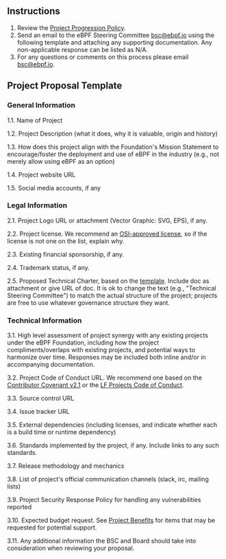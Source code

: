 ## Instructions
1.  Review the [Project Progression Policy](project-progression-policy.md).
2.  Send an email to the eBPF Steering Committee <bsc@ebpf.io> using the following template and attaching any supporting documentation. Any non-applicable response can be listed as N/A.
3.  For any questions or comments on this process please email bsc@ebpf.io.

## Project Proposal Template

### General Information
1.1. Name of Project

1.2. Project Description (what it does, why it is valuable, origin and history)

1.3. How does this project align with the Foundation's Mission Statement to encourage/foster the deployment and use of eBPF in the industry (e.g., not merely allow using eBPF as an option)

1.4. Project website URL

1.5. Social media accounts, if any

### Legal Information
2.1. Project Logo URL or attachment (Vector Graphic: SVG, EPS), if any.

2.2. Project license.  We recommend an [OSI-approved license](https://opensource.org/licenses), so if the license is not one on the list, explain why.

2.3. Existing financial sponsorship, if any.

2.4. Trademark status, if any.

2.5. Proposed Technical Charter, based on the [template](Technical%20Charter%20%28custom+data%29%20--%20LF%20Projects,%20LLC%204-10-2019%20FINAL.docx).
Include doc as attachment or give URL of doc.  It is ok to change the
text (e.g., "Technical Steering Committee") to match the actual structure of
the project; projects are free to use whatever governance structure they want.

### Technical Information
3.1. High level assessment of project synergy with any existing projects under the eBPF Foundation, including how the project compliments/overlaps with existing projects, and potential ways to harmonize over time. Responses may be included both inline and/or in accompanying documentation.

3.2. Project Code of Conduct URL.  We recommend one based on the [Contributor Covenant v2.1](https://www.contributor-covenant.org/version/2/1/code_of_conduct/) or the [LF Projects Code of Conduct](https://lfprojects.org/policies/code-of-conduct/).

3.3. Source control URL

3.4. Issue tracker URL

3.5. External dependencies (including licenses, and indicate whether each is a build time or runtime dependency)

3.6. Standards implemented by the project, if any. Include links to any such standards.

3.7. Release methodology and mechanics

3.8. List of project's official communication channels (slack, irc, mailing lists)

3.9. Project Security Response Policy for handling any vulnerabilities reported

3.10. Expected budget request.  See [Project Benefits](project-progression-policy.md#benefits-of-being-a-recognized-foundation-project) for items that may be requested for potential support.

3.11. Any additional information the BSC and Board should take into consideration when reviewing your proposal.
